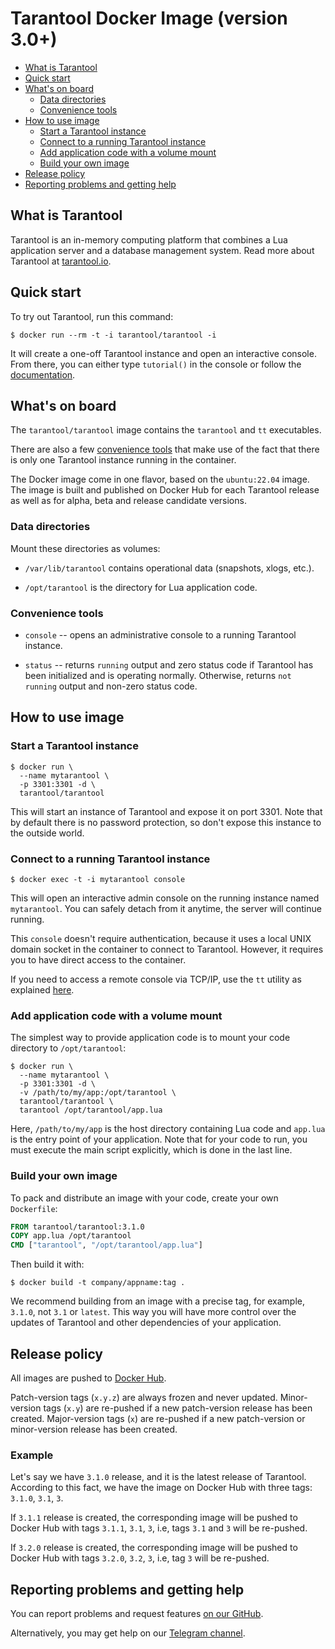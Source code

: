 # Tarantool Docker Image (version 3.0+)

- [What is Tarantool](#what-is-tarantool)
- [Quick start](#quick-start)
- [What's on board](#whats-on-board)
  - [Data directories](#data-directories)
  - [Convenience tools](#convenience-tools)
- [How to use image](#how-to-use-image)
  - [Start a Tarantool instance](#start-a-tarantool-instance)
  - [Connect to a running Tarantool instance](#connect-to-a-running-tarantool-instance)
  - [Add application code with a volume mount](#add-application-code-with-a-volume-mount)
  - [Build your own image](#build-your-own-image)
- [Release policy](#release-policy)
- [Reporting problems and getting help](#reporting-problems-and-getting-help)

## What is Tarantool

Tarantool is an in-memory computing platform that combines a Lua application
server and a database management system. Read more about Tarantool at
[tarantool.io](https://www.tarantool.io/en/developers/).

## Quick start

To try out Tarantool, run this command:

```console
$ docker run --rm -t -i tarantool/tarantool -i
```

It will create a one-off Tarantool instance and open an interactive console.
From there, you can either type `tutorial()` in the console or follow the
[documentation](https://www.tarantool.io/en/doc/latest/getting_started/getting_started_db/).

## What's on board

The `tarantool/tarantool` image contains the `tarantool` and `tt` executables.

There are also a few [convenience tools](#convenience-tools) that make use of
the fact that there is only one Tarantool instance running in the container.

The Docker image come in one flavor, based on the `ubuntu:22.04` image.
The image is built and published on Docker Hub for each Tarantool release as
well as for alpha, beta and release candidate versions.

### Data directories

Mount these directories as volumes:

- `/var/lib/tarantool` contains operational data (snapshots, xlogs, etc.).

- `/opt/tarantool` is the directory for Lua application code.

### Convenience tools

- `console` -- opens an administrative console to a running Tarantool instance.

- `status` -- returns `running` output and zero status code if Tarantool has
  been initialized and is operating normally. Otherwise, returns `not running`
  output and non-zero status code.

## How to use image

### Start a Tarantool instance

```console
$ docker run \
  --name mytarantool \
  -p 3301:3301 -d \
  tarantool/tarantool
```

This will start an instance of Tarantool and expose it on port 3301. Note that
by default there is no password protection, so don't expose this instance to the
outside world.

### Connect to a running Tarantool instance

```console
$ docker exec -t -i mytarantool console
```

This will open an interactive admin console on the running instance named
`mytarantool`. You can safely detach from it anytime, the server will continue
running.

This `console` doesn't require authentication, because it uses a local UNIX
domain socket in the container to connect to Tarantool. However, it requires
you to have direct access to the container.

If you need to access a remote console via TCP/IP, use the `tt` utility as
explained [here](https://www.tarantool.io/en/doc/latest/reference/tooling/tt_cli/).

### Add application code with a volume mount

The simplest way to provide application code is to mount your code directory to
`/opt/tarantool`:

```console
$ docker run \
  --name mytarantool \
  -p 3301:3301 -d \
  -v /path/to/my/app:/opt/tarantool \
  tarantool/tarantool \
  tarantool /opt/tarantool/app.lua
```

Here, `/path/to/my/app` is the host directory containing Lua code and `app.lua`
is the entry point of your application. Note that for your code to run, you must
execute the main script explicitly, which is done in the last line.

### Build your own image

To pack and distribute an image with your code, create your own `Dockerfile`:

```dockerfile
FROM tarantool/tarantool:3.1.0
COPY app.lua /opt/tarantool
CMD ["tarantool", "/opt/tarantool/app.lua"]
```

Then build it with:

```console
$ docker build -t company/appname:tag .
```

We recommend building from an image with a precise tag, for example, `3.1.0`,
not `3.1` or `latest`. This way you will have more control over the updates of
Tarantool and other dependencies of your application.

## Release policy

All images are pushed to [Docker Hub](https://hub.docker.com/).

Patch-version tags (`x.y.z`) are always frozen and never updated.
Minor-version tags (`x.y`) are re-pushed if a new patch-version release has been
created.
Major-version tags (`x`) are re-pushed if a new patch-version or minor-version
release has been created.

### Example

Let's say we have `3.1.0` release, and it is the latest release of Tarantool.
According to this fact, we have the image on Docker Hub with three tags:
`3.1.0`, `3.1`, `3`.

If `3.1.1` release is created, the corresponding image will be pushed to Docker
Hub with tags `3.1.1`, `3.1`, `3`, i.e, tags `3.1` and `3` will be re-pushed.

If `3.2.0` release is created, the corresponding image will be pushed to Docker
Hub with tags `3.2.0`, `3.2`, `3`, i.e, tag `3` will be re-pushed.

## Reporting problems and getting help

You can report problems and request features
[on our GitHub](https://github.com/tarantool/tarantool).

Alternatively, you may get help on our
[Telegram channel](https://t.me/tarantool).
